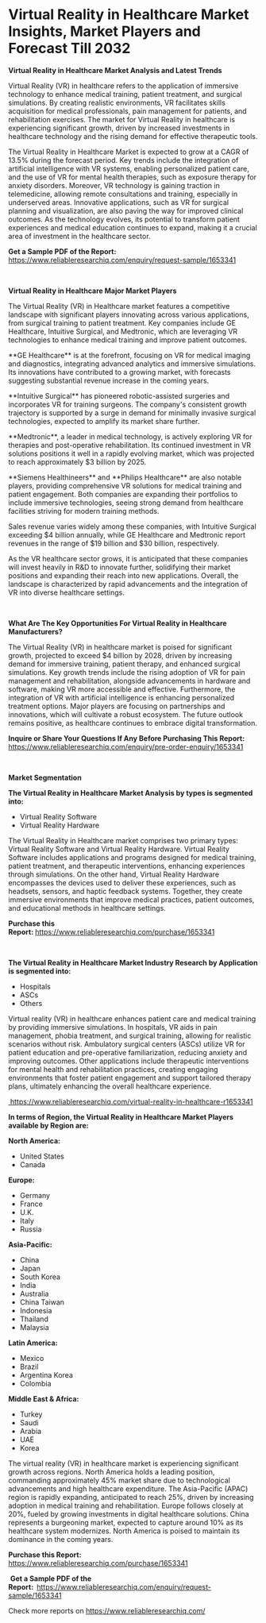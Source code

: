 <p><h1>Virtual Reality in Healthcare Market Insights, Market Players and Forecast Till 2032</h1></p><p><strong>Virtual Reality in Healthcare Market Analysis and Latest Trends</strong></p>
<p><p>Virtual Reality (VR) in healthcare refers to the application of immersive technology to enhance medical training, patient treatment, and surgical simulations. By creating realistic environments, VR facilitates skills acquisition for medical professionals, pain management for patients, and rehabilitation exercises. The market for Virtual Reality in healthcare is experiencing significant growth, driven by increased investments in healthcare technology and the rising demand for effective therapeutic tools.</p><p>The Virtual Reality in Healthcare Market is expected to grow at a CAGR of 13.5% during the forecast period. Key trends include the integration of artificial intelligence with VR systems, enabling personalized patient care, and the use of VR for mental health therapies, such as exposure therapy for anxiety disorders. Moreover, VR technology is gaining traction in telemedicine, allowing remote consultations and training, especially in underserved areas. Innovative applications, such as VR for surgical planning and visualization, are also paving the way for improved clinical outcomes. As the technology evolves, its potential to transform patient experiences and medical education continues to expand, making it a crucial area of investment in the healthcare sector.</p></p>
<p><strong>Get a Sample PDF of the Report:&nbsp;</strong> <a href="https://www.reliableresearchiq.com/enquiry/request-sample/1653341?utm_campaign=2737&utm_medium=2&utm_source=Github&utm_content=ia&utm_term=05032025&utm_id=virtual-reality-in-healthcare">https://www.reliableresearchiq.com/enquiry/request-sample/1653341</a></p>
<p>&nbsp;</p>
<p><strong>Virtual Reality in Healthcare Major Market Players</strong></p>
<p><p>The Virtual Reality (VR) in Healthcare market features a competitive landscape with significant players innovating across various applications, from surgical training to patient treatment. Key companies include GE Healthcare, Intuitive Surgical, and Medtronic, which are leveraging VR technologies to enhance medical training and improve patient outcomes.</p><p>**GE Healthcare** is at the forefront, focusing on VR for medical imaging and diagnostics, integrating advanced analytics and immersive simulations. Its innovations have contributed to a growing market, with forecasts suggesting substantial revenue increase in the coming years.</p><p>**Intuitive Surgical** has pioneered robotic-assisted surgeries and incorporates VR for training surgeons. The company's consistent growth trajectory is supported by a surge in demand for minimally invasive surgical technologies, expected to amplify its market share further.</p><p>**Medtronic**, a leader in medical technology, is actively exploring VR for therapies and post-operative rehabilitation. Its continued investment in VR solutions positions it well in a rapidly evolving market, which was projected to reach approximately $3 billion by 2025.</p><p>**Siemens Healthineers** and **Philips Healthcare** are also notable players, providing comprehensive VR solutions for medical training and patient engagement. Both companies are expanding their portfolios to include immersive technologies, seeing strong demand from healthcare facilities striving for modern training methods.</p><p>Sales revenue varies widely among these companies, with Intuitive Surgical exceeding $4 billion annually, while GE Healthcare and Medtronic report revenues in the range of $19 billion and $30 billion, respectively.</p><p>As the VR healthcare sector grows, it is anticipated that these companies will invest heavily in R&D to innovate further, solidifying their market positions and expanding their reach into new applications. Overall, the landscape is characterized by rapid advancements and the integration of VR into diverse healthcare settings.</p></p>
<p>&nbsp;</p>
<p><strong>What Are The Key Opportunities For Virtual Reality in Healthcare Manufacturers?</strong></p>
<p><p>The Virtual Reality (VR) in healthcare market is poised for significant growth, projected to exceed $4 billion by 2028, driven by increasing demand for immersive training, patient therapy, and enhanced surgical simulations. Key growth trends include the rising adoption of VR for pain management and rehabilitation, alongside advancements in hardware and software, making VR more accessible and effective. Furthermore, the integration of VR with artificial intelligence is enhancing personalized treatment options. Major players are focusing on partnerships and innovations, which will cultivate a robust ecosystem. The future outlook remains positive, as healthcare continues to embrace digital transformation.</p></p>
<p><strong>Inquire or Share Your Questions If Any Before Purchasing This Report:</strong> <a href="https://www.reliableresearchiq.com/enquiry/pre-order-enquiry/1653341?utm_campaign=2737&utm_medium=2&utm_source=Github&utm_content=ia&utm_term=05032025&utm_id=virtual-reality-in-healthcare">https://www.reliableresearchiq.com/enquiry/pre-order-enquiry/1653341</a></p>
<p>&nbsp;</p>
<p><strong>Market Segmentation</strong></p>
<p><strong>The Virtual Reality in Healthcare Market Analysis by types is segmented into:</strong></p>
<p><ul><li>Virtual Reality Software</li><li>Virtual Reality Hardware</li></ul></p>
<p><p>The Virtual Reality in Healthcare market comprises two primary types: Virtual Reality Software and Virtual Reality Hardware. Virtual Reality Software includes applications and programs designed for medical training, patient treatment, and therapeutic interventions, enhancing experiences through simulations. On the other hand, Virtual Reality Hardware encompasses the devices used to deliver these experiences, such as headsets, sensors, and haptic feedback systems. Together, they create immersive environments that improve medical practices, patient outcomes, and educational methods in healthcare settings.</p></p>
<p><strong>Purchase this Report:&nbsp;</strong><a href="https://www.reliableresearchiq.com/purchase/1653341?utm_campaign=2737&utm_medium=2&utm_source=Github&utm_content=ia&utm_term=05032025&utm_id=virtual-reality-in-healthcare">https://www.reliableresearchiq.com/purchase/1653341</a></p>
<p>&nbsp;</p>
<p><strong>The Virtual Reality in Healthcare Market Industry Research by Application is segmented into:</strong></p>
<p><ul><li>Hospitals</li><li>ASCs</li><li>Others</li></ul></p>
<p><p>Virtual reality (VR) in healthcare enhances patient care and medical training by providing immersive simulations. In hospitals, VR aids in pain management, phobia treatment, and surgical training, allowing for realistic scenarios without risk. Ambulatory surgical centers (ASCs) utilize VR for patient education and pre-operative familiarization, reducing anxiety and improving outcomes. Other applications include therapeutic interventions for mental health and rehabilitation practices, creating engaging environments that foster patient engagement and support tailored therapy plans, ultimately enhancing the overall healthcare experience.</p></p>
<p><a href="https://www.reliableresearchiq.com/virtual-reality-in-healthcare-r1653341?utm_campaign=2737&utm_medium=2&utm_source=Github&utm_content=ia&utm_term=05032025&utm_id=virtual-reality-in-healthcare">&nbsp;https://www.reliableresearchiq.com/virtual-reality-in-healthcare-r1653341</a></p>
<p><strong>In terms of Region, the Virtual Reality in Healthcare Market Players available by Region are:</strong></p>
<p>
    <p> <strong> North America: </strong>
        <ul>
            <li>United States</li>
            <li>Canada</li>
        </ul>
        </p> 
    <p> <strong> Europe: </strong>
        <ul>
            <li>Germany</li>
            <li>France</li>
            <li>U.K.</li>
            <li>Italy</li>
            <li>Russia</li>
        </ul>
        </p> 
    <p> <strong> Asia-Pacific: </strong>
        <ul>
            <li>China</li>
            <li>Japan</li>
            <li>South Korea</li>
            <li>India</li>
            <li>Australia</li>
            <li>China Taiwan</li>
            <li>Indonesia</li>
            <li>Thailand</li>
            <li>Malaysia</li>
        </ul>
        </p> 
    <p> <strong> Latin America: </strong>
        <ul>
            <li>Mexico</li>
            <li>Brazil</li>
            <li>Argentina Korea</li>
            <li>Colombia</li>
        </ul>
        </p> 
    <p> <strong> Middle East & Africa: </strong>
        <ul>
            <li>Turkey</li>
            <li>Saudi</li>
            <li>Arabia</li>
            <li>UAE</li>
            <li>Korea</li>
        </ul>
    </p>
    </p>
<p><p>The virtual reality (VR) in healthcare market is experiencing significant growth across regions. North America holds a leading position, commanding approximately 45% market share due to technological advancements and high healthcare expenditure. The Asia-Pacific (APAC) region is rapidly expanding, anticipated to reach 25%, driven by increasing adoption in medical training and rehabilitation. Europe follows closely at 20%, fueled by growing investments in digital healthcare solutions. China represents a burgeoning market, expected to capture around 10% as its healthcare system modernizes. North America is poised to maintain its dominance in the coming years.</p></p>
<p><strong>Purchase this Report: </strong><a href="https://www.reliableresearchiq.com/purchase/1653341?utm_campaign=2737&utm_medium=2&utm_source=Github&utm_content=ia&utm_term=05032025&utm_id=virtual-reality-in-healthcare">https://www.reliableresearchiq.com/purchase/1653341</a></p>
<p>&nbsp;<strong>Get a Sample PDF of the Report:&nbsp;&nbsp;</strong><a href="https://www.reliableresearchiq.com/enquiry/request-sample/1653341?utm_campaign=2737&utm_medium=2&utm_source=Github&utm_content=ia&utm_term=05032025&utm_id=virtual-reality-in-healthcare">https://www.reliableresearchiq.com/enquiry/request-sample/1653341</a></p>
<p><strong></strong></p>
<p>Check more reports on <a href="https://www.reliableresearchiq.com/?utm_campaign=2737&utm_medium=2&utm_source=Github&utm_content=ia&utm_term=05032025&utm_id=virtual-reality-in-healthcare">https://www.reliableresearchiq.com/</a></p>